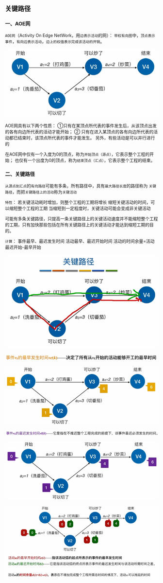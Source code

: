 ## 关键路径

### 一、AOE网

`AOE网`（Activity On Edge NetWork，用`边表示活动`的网）：
`带权有向图`中，`顶点表示事件`，`有向边表示活动`，`边上的权值表示完成该活动的开销`。

![uTools_1638194800008](../images/uTools_1638194800008.png)

AOE网具有以下两个性质：
①只有在某顶点所代表的事件发生后，从该顶点出发的各有向边所代表的活动才能开始；
② 只有在进入某顶点的各有向边所代表的活动都已结束时，该顶点所代表的事件才能发生。
另外，有些活动是可以并行进行的

在AOE网中仅有一个入度为0的顶点，称为`开始顶点（源点）`，它表示整个工程的开始；
也仅有一个出度为0的顶点，称为`结束顶点（汇点）`，它表示整个工程的结束。

### 二、关键路径

`从源点到汇点`的`有向路径`可能有多条，所有路径中，具有`最大路径长度`的路径称为
`关键路径`，而把`关键路径上的活动`称为`关键活动`

`特性`：
若关键活动耗时增加，则整个工程的工期将增长
缩短关键活动的时间，可以缩短整个工程的工期
当缩短到一定程度时，关键活动可能会变成非关键活动

可能有多条关键路径，只提高一条关键路径上的关键活动速度并不能缩短整个工程的工期，只有加快那些包括在所有关键路径上的关键活动才能达到缩短工期的目的。

`计算`：
事件最早、最迟发生时间
活动最早、最迟开始时间
活动的时间余量=活动最迟开始-最早开始

![uTools_1638195067535](../images/uTools_1638195067535.png)

![uTools_1638195535394](../images/uTools_1638195535394.png)

![uTools_1638195638068](../images/uTools_1638195638068.png)

![uTools_1638195751296](../images/uTools_1638195751296.png)

![uTools_1638195723961](../images/uTools_1638195723961.png)

![uTools_1638195438535](../images/uTools_1638195438535.png)
